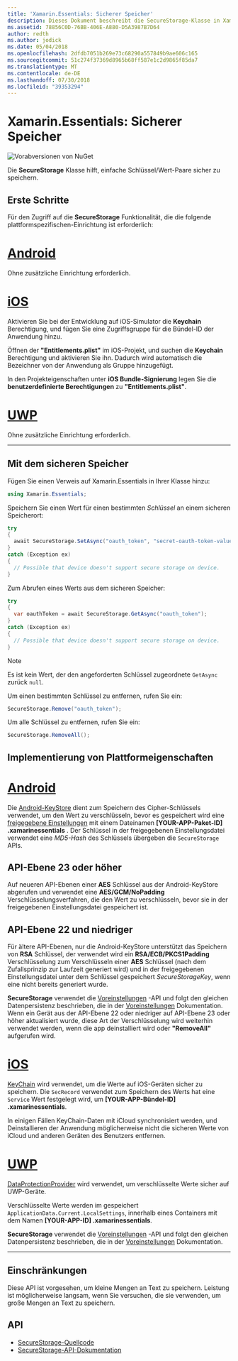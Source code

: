 ```yaml
---
title: 'Xamarin.Essentials: Sicherer Speicher'
description: Dieses Dokument beschreibt die SecureStorage-Klasse in Xamarin.Essentials, die Ihnen hilft, einfache Schlüssel/Wert-Paare sicher zu speichern. Es wird erläutert, wie die Klasse, Plattformeigenschaften-Implementierung und Einschränkungen zu verwenden.
ms.assetid: 78856C0D-76BB-406E-A880-D5A3987B7D64
author: redth
ms.author: jodick
ms.date: 05/04/2018
ms.openlocfilehash: 2dfdb7051b269e73c68290a557849b9ae606c165
ms.sourcegitcommit: 51c274f37369d8965b68ff587e1c2d9865f85da7
ms.translationtype: MT
ms.contentlocale: de-DE
ms.lasthandoff: 07/30/2018
ms.locfileid: "39353294"
---
```

# <a name="xamarinessentials-secure-storage"></a>Xamarin.Essentials: Sicherer Speicher

![Vorabversionen von NuGet](~/media/shared/pre-release.png)

Die **SecureStorage** Klasse hilft, einfache Schlüssel/Wert-Paare sicher zu speichern.

## <a name="getting-started"></a>Erste Schritte

Für den Zugriff auf die **SecureStorage** Funktionalität, die die folgende plattformspezifischen-Einrichtung ist erforderlich:

# <a name="androidtabandroid"></a>[Android](#tab/android)

Ohne zusätzliche Einrichtung erforderlich.

# <a name="iostabios"></a>[iOS](#tab/ios)

Aktivieren Sie bei der Entwicklung auf iOS-Simulator die **Keychain** Berechtigung, und fügen Sie eine Zugriffsgruppe für die Bündel-ID der Anwendung hinzu.

Öffnen der **"Entitlements.plist"** im iOS-Projekt, und suchen die **Keychain** Berechtigung und aktivieren Sie ihn. Dadurch wird automatisch die Bezeichner von der Anwendung als Gruppe hinzugefügt.

In den Projekteigenschaften unter **iOS Bundle-Signierung** legen Sie die **benutzerdefinierte Berechtigungen** zu **"Entitlements.plist"**.

# <a name="uwptabuwp"></a>[UWP](#tab/uwp)

Ohne zusätzliche Einrichtung erforderlich.

-----

## <a name="using-secure-storage"></a>Mit dem sicheren Speicher

Fügen Sie einen Verweis auf Xamarin.Essentials in Ihrer Klasse hinzu:

```csharp
using Xamarin.Essentials;
```

Speichern Sie einen Wert für einen bestimmten _Schlüssel_ an einem sicheren Speicherort:

```csharp
try
{
  await SecureStorage.SetAsync("oauth_token", "secret-oauth-token-value");
}
catch (Exception ex)
{
  // Possible that device doesn't support secure storage on device.
}
```

Zum Abrufen eines Werts aus dem sicheren Speicher:

```csharp
try
{
  var oauthToken = await SecureStorage.GetAsync("oauth_token");
}
catch (Exception ex)
{
  // Possible that device doesn't support secure storage on device.
}
```

> [!NOTE]
> Es ist kein Wert, der den angeforderten Schlüssel zugeordnete `GetAsync` zurück `null`.

Um einen bestimmten Schlüssel zu entfernen, rufen Sie ein:

```csharp
SecureStorage.Remove("oauth_token");
```

Um alle Schlüssel zu entfernen, rufen Sie ein:

```csharp
SecureStorage.RemoveAll();
```


## <a name="platform-implementation-specifics"></a>Implementierung von Plattformeigenschaften

# <a name="androidtabandroid"></a>[Android](#tab/android)

Die [Android-KeyStore](https://developer.android.com/training/articles/keystore.html) dient zum Speichern des Cipher-Schlüssels verwendet, um den Wert zu verschlüsseln, bevor es gespeichert wird eine [freigegebene Einstellungen](https://developer.android.com/training/data-storage/shared-preferences.html) mit einem Dateinamen **[YOUR-APP-Paket-ID] .xamarinessentials** .  Der Schlüssel in der freigegebenen Einstellungsdatei verwendet eine _MD5-Hash_ des Schlüssels übergeben die `SecureStorage` APIs.

## <a name="api-level-23-and-higher"></a>API-Ebene 23 oder höher

Auf neueren API-Ebenen einer **AES** Schlüssel aus der Android-KeyStore abgerufen und verwendet eine **AES/GCM/NoPadding** Verschlüsselungsverfahren, die den Wert zu verschlüsseln, bevor sie in der freigegebenen Einstellungsdatei gespeichert ist.

## <a name="api-level-22-and-lower"></a>API-Ebene 22 und niedriger

Für ältere API-Ebenen, nur die Android-KeyStore unterstützt das Speichern von **RSA** Schlüssel, der verwendet wird ein **RSA/ECB/PKCS1Padding** Verschlüsselung zum Verschlüsseln einer **AES** Schlüssel (nach dem Zufallsprinzip zur Laufzeit generiert wird) und in der freigegebenen Einstellungsdatei unter dem Schlüssel gespeichert _SecureStorageKey_, wenn eine nicht bereits generiert wurde.

**SecureStorage** verwendet die [Voreinstellungen](preferences.md) -API und folgt den gleichen Datenpersistenz beschrieben, die in der [Voreinstellungen](preferences.md#persistence) Dokumentation. Wenn ein Gerät aus der API-Ebene 22 oder niedriger auf API-Ebene 23 oder höher aktualisiert wurde, diese Art der Verschlüsselung wird weiterhin verwendet werden, wenn die app deinstalliert wird oder **"RemoveAll"** aufgerufen wird.

# <a name="iostabios"></a>[iOS](#tab/ios)

[KeyChain](https://developer.xamarin.com/api/type/Security.SecKeyChain/) wird verwendet, um die Werte auf iOS-Geräten sicher zu speichern.  Die `SecRecord` verwendet zum Speichern des Werts hat eine `Service` Wert festgelegt wird, um **[YOUR-APP-Bündel-ID] .xamarinessentials**.

In einigen Fällen KeyChain-Daten mit iCloud synchronisiert werden, und Deinstallieren der Anwendung möglicherweise nicht die sicheren Werte von iCloud und anderen Geräten des Benutzers entfernen.

# <a name="uwptabuwp"></a>[UWP](#tab/uwp)

[DataProtectionProvider](https://docs.microsoft.com/uwp/api/windows.security.cryptography.dataprotection.dataprotectionprovider) wird verwendet, um verschlüsselte Werte sicher auf UWP-Geräte.

Verschlüsselte Werte werden im gespeichert `ApplicationData.Current.LocalSettings`, innerhalb eines Containers mit dem Namen **[YOUR-APP-ID] .xamarinessentials**.

**SecureStorage** verwendet die [Voreinstellungen](preferences.md) -API und folgt den gleichen Datenpersistenz beschrieben, die in der [Voreinstellungen](preferences.md#persistence) Dokumentation.

-----

## <a name="limitations"></a>Einschränkungen

Diese API ist vorgesehen, um kleine Mengen an Text zu speichern.  Leistung ist möglicherweise langsam, wenn Sie versuchen, die sie verwenden, um große Mengen an Text zu speichern.

## <a name="api"></a>API

- [SecureStorage-Quellcode](https://github.com/xamarin/Essentials/tree/master/Xamarin.Essentials/SecureStorage)
- [SecureStorage-API-Dokumentation](xref:Xamarin.Essentials.SecureStorage)
